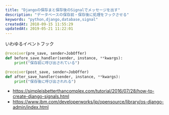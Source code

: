 ```yaml
---
title: "Djangoの保存まと保存後のSignalでメッセージを出す"
description: "データベースの保存前・保存後に処理をフックさせる"
keywords: "python,django,database,signal"
createdAt: 2018-09-15 11:55:29
updatedAt: 2019-05-21 11:22:01
---
```


いわゆるイベントフック

```python
@receiver(pre_save, sender=JobOffer)
def before_save_handler(sender, instance, **kwargs):
    print("保存前に呼び出されている")

@receiver(post_save, sender=JobOffer)
def after_save_handler(sender, instance, **kwargs):
    print("保存後に呼び出されれる")
```

* <https://simpleisbetterthancomplex.com/tutorial/2016/07/28/how-to-create-django-signals.html>
* <https://www.ibm.com/developerworks/jp/opensource/library/os-django-admin/index.html>

